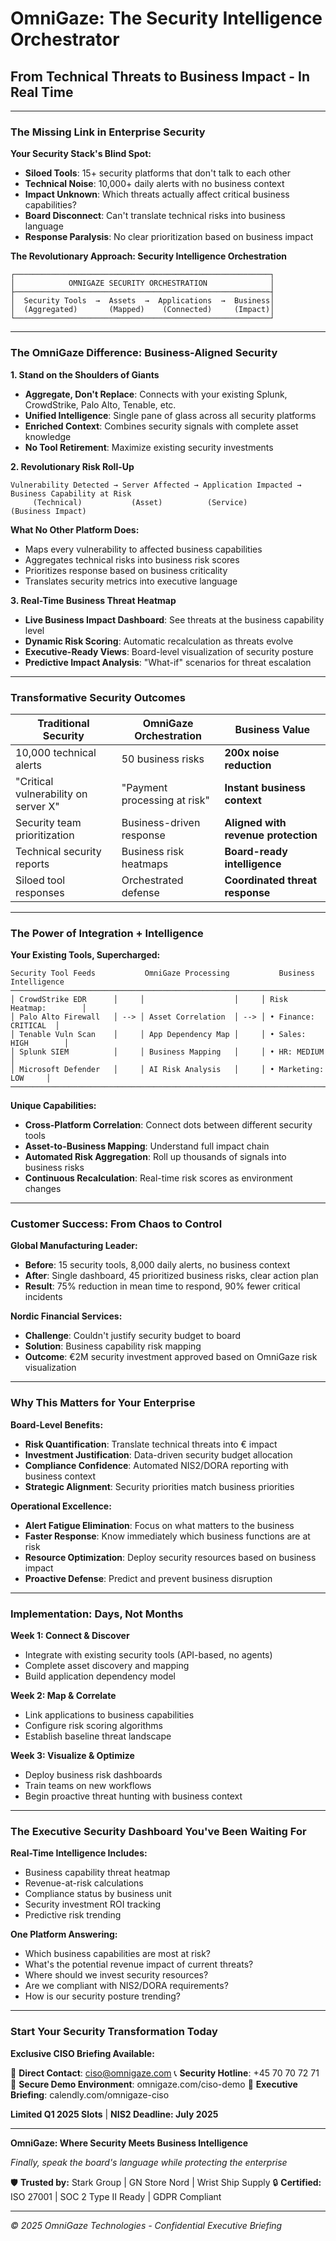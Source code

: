 # OmniGaze: The Security Intelligence Orchestrator
## From Technical Threats to Business Impact - In Real Time

---

### **The Missing Link in Enterprise Security**

**Your Security Stack's Blind Spot:**
- **Siloed Tools**: 15+ security platforms that don't talk to each other
- **Technical Noise**: 10,000+ daily alerts with no business context
- **Impact Unknown**: Which threats actually affect critical business capabilities?
- **Board Disconnect**: Can't translate technical risks into business language
- **Response Paralysis**: No clear prioritization based on business impact

**The Revolutionary Approach: Security Intelligence Orchestration**
```
┌─────────────────────────────────────────────────────────┐
│            OMNIGAZE SECURITY ORCHESTRATION              │
├─────────────────────────────────────────────────────────┤
│  Security Tools  →  Assets  →  Applications  →  Business│
│  (Aggregated)       (Mapped)    (Connected)     (Impact)│
└─────────────────────────────────────────────────────────┘
```

---

### **The OmniGaze Difference: Business-Aligned Security**

**1. Stand on the Shoulders of Giants**
- **Aggregate, Don't Replace**: Connects with your existing Splunk, CrowdStrike, Palo Alto, Tenable, etc.
- **Unified Intelligence**: Single pane of glass across all security platforms
- **Enriched Context**: Combines security signals with complete asset knowledge
- **No Tool Retirement**: Maximize existing security investments

**2. Revolutionary Risk Roll-Up**
```
Vulnerability Detected → Server Affected → Application Impacted → Business Capability at Risk
     (Technical)           (Asset)          (Service)            (Business Impact)
```

**What No Other Platform Does:**
- Maps every vulnerability to affected business capabilities
- Aggregates technical risks into business risk scores
- Prioritizes response based on business criticality
- Translates security metrics into executive language

**3. Real-Time Business Threat Heatmap**
- **Live Business Impact Dashboard**: See threats at the business capability level
- **Dynamic Risk Scoring**: Automatic recalculation as threats evolve
- **Executive-Ready Views**: Board-level visualization of security posture
- **Predictive Impact Analysis**: "What-if" scenarios for threat escalation

---

### **Transformative Security Outcomes**

| **Traditional Security** | **OmniGaze Orchestration** | **Business Value** |
|-------------------------|---------------------------|-------------------|
| 10,000 technical alerts | 50 business risks | **200x noise reduction** |
| "Critical vulnerability on server X" | "Payment processing at risk" | **Instant business context** |
| Security team prioritization | Business-driven response | **Aligned with revenue protection** |
| Technical security reports | Business risk heatmaps | **Board-ready intelligence** |
| Siloed tool responses | Orchestrated defense | **Coordinated threat response** |

---

### **The Power of Integration + Intelligence**

**Your Existing Tools, Supercharged:**

```
Security Tool Feeds           OmniGaze Processing           Business Intelligence
─────────────────────────────────────────────────────────────────────────────────
│ CrowdStrike EDR      │     │                    │     │ Risk Heatmap:        │
│ Palo Alto Firewall   │ --> │ Asset Correlation  │ --> │ • Finance: CRITICAL  │
│ Tenable Vuln Scan    │     │ App Dependency Map │     │ • Sales: HIGH        │
│ Splunk SIEM          │     │ Business Mapping   │     │ • HR: MEDIUM         │
│ Microsoft Defender   │     │ AI Risk Analysis   │     │ • Marketing: LOW     │
─────────────────────────────────────────────────────────────────────────────────
```

**Unique Capabilities:**
- **Cross-Platform Correlation**: Connect dots between different security tools
- **Asset-to-Business Mapping**: Understand full impact chain
- **Automated Risk Aggregation**: Roll up thousands of signals into business risks
- **Continuous Recalculation**: Real-time risk scores as environment changes

---

### **Customer Success: From Chaos to Control**

**Global Manufacturing Leader:**
- **Before**: 15 security tools, 8,000 daily alerts, no business context
- **After**: Single dashboard, 45 prioritized business risks, clear action plan
- **Result**: 75% reduction in mean time to respond, 90% fewer critical incidents

**Nordic Financial Services:**
- **Challenge**: Couldn't justify security budget to board
- **Solution**: Business capability risk mapping
- **Outcome**: €2M security investment approved based on OmniGaze risk visualization

---

### **Why This Matters for Your Enterprise**

**Board-Level Benefits:**
- **Risk Quantification**: Translate technical threats into € impact
- **Investment Justification**: Data-driven security budget allocation
- **Compliance Confidence**: Automated NIS2/DORA reporting with business context
- **Strategic Alignment**: Security priorities match business priorities

**Operational Excellence:**
- **Alert Fatigue Elimination**: Focus on what matters to the business
- **Faster Response**: Know immediately which business functions are at risk
- **Resource Optimization**: Deploy security resources based on business impact
- **Proactive Defense**: Predict and prevent business disruption

---

### **Implementation: Days, Not Months**

**Week 1: Connect & Discover**
- Integrate with existing security tools (API-based, no agents)
- Complete asset discovery and mapping
- Build application dependency model

**Week 2: Map & Correlate**
- Link applications to business capabilities
- Configure risk scoring algorithms
- Establish baseline threat landscape

**Week 3: Visualize & Optimize**
- Deploy business risk dashboards
- Train teams on new workflows
- Begin proactive threat hunting with business context

---

### **The Executive Security Dashboard You've Been Waiting For**

**Real-Time Intelligence Includes:**
- Business capability threat heatmap
- Revenue-at-risk calculations
- Compliance status by business unit
- Security investment ROI tracking
- Predictive risk trending

**One Platform Answering:**
- Which business capabilities are most at risk?
- What's the potential revenue impact of current threats?
- Where should we invest security resources?
- Are we compliant with NIS2/DORA requirements?
- How is our security posture trending?

---

### **Start Your Security Transformation Today**

**Exclusive CISO Briefing Available:**

📧 **Direct Contact**: ciso@omnigaze.com
📞 **Security Hotline**: +45 70 70 72 71
🔐 **Secure Demo Environment**: omnigaze.com/ciso-demo
📅 **Executive Briefing**: calendly.com/omnigaze-ciso

**Limited Q1 2025 Slots** | **NIS2 Deadline: July 2025**

---

**OmniGaze: Where Security Meets Business Intelligence**

*Finally, speak the board's language while protecting the enterprise*

🛡️ **Trusted by:** Stark Group | GN Store Nord | Wrist Ship Supply
🔒 **Certified:** ISO 27001 | SOC 2 Type II Ready | GDPR Compliant

---

*© 2025 OmniGaze Technologies - Confidential Executive Briefing*